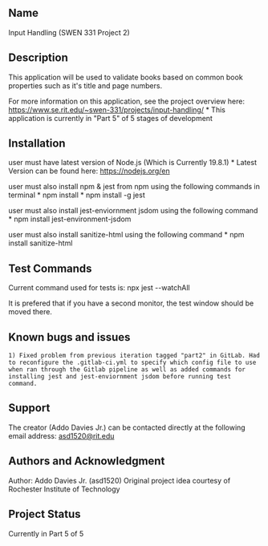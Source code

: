 ## Name 
Input Handling (SWEN 331 Project 2)

## Description 

This application will be used to validate books based on common book properties such as it's title and page numbers. 

For more information on this application, see the project overview here: https://www.se.rit.edu/~swen-331/projects/input-handling/
    * This application is currently in "Part 5" of 5 stages of development

## Installation 

user must have latest version of Node.js (Which is Currently 19.8.1)
    * Latest Version can be found here: https://nodejs.org/en

user must also install npm & jest from npm using the following commands in terminal
    * npm install 
    * npm install -g jest

user must also install jest-enviornment jsdom using the following command
    * npm install jest-environment-jsdom

user must also install sanitize-html using the following command
    * npm install sanitize-html

## Test Commands 

Current command used for tests is:
    npx jest --watchAll

It is prefered that if you have a second monitor, the test window should be moved there. 

## Known bugs and issues 
    1) Fixed problem from previous iteration tagged "part2" in GitLab. Had to reconfigure the .gitlab-ci.yml to specify which config file to use when ran through the Gitlab pipeline as well as added commands for installing jest and jest-enviornment jsdom before running test command.


## Support

The creator (Addo Davies Jr.) can be contacted directly at the following email address:
    asd1520@rit.edu

## Authors and Acknowledgment
Author: Addo Davies Jr. (asd1520)
Original project idea courtesy of Rochester Institute of Technology

## Project Status
Currently in Part 5 of 5 